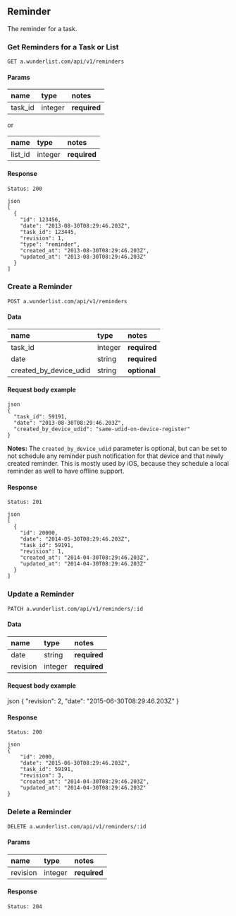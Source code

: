 ## Reminder

The reminder for a task.

### Get Reminders for a Task or List

    GET a.wunderlist.com/api/v1/reminders

#### Params

name      | type    | notes
:---------|:--------|:------------
task_id   | integer | **required**

or

name      | type    | notes
:---------|:--------|:------------
list_id   | integer | **required**


#### Response

    Status: 200

    json
    [
      {
        "id": 123456,
        "date": "2013-08-30T08:29:46.203Z",
        "task_id": 123445,
        "revision": 1,
        "type": "reminder",
        "created_at": "2013-08-30T08:29:46.203Z",
        "updated_at": "2013-08-30T08:29:46.203Z"
      }
    ]

### Create a Reminder

    POST a.wunderlist.com/api/v1/reminders

#### Data

name                   | type    | notes
:----------------------|:--------|:------------
task_id                | integer | **required**
date                   | string  | **required**
created\_by\_device\_udid | string  | **optional**


#### Request body example

    json
    {
      "task_id": 59191,
      "date": "2013-08-30T08:29:46.203Z",
      "created_by_device_udid": "same-udid-on-device-register"
    }

**Notes:** The `created_by_device_udid` parameter is optional, but can be set to not schedule any reminder push notification for that device and that newly created reminder. This is mostly used by iOS, because they schedule a local reminder as well to have offline support.

#### Response

    Status: 201

    json
    [
      {
        "id": 20000,
        "date": "2014-05-30T08:29:46.203Z",
        "task_id": 59191,
        "revision": 1,
        "created_at": "2014-04-30T08:29:46.203Z",
        "updated_at": "2014-04-30T08:29:46.203Z"
      }
    ]

### Update a Reminder

    PATCH a.wunderlist.com/api/v1/reminders/:id

#### Data

name              | type    | notes
:-----------------|:--------|:------------
date              | string  | **required**
revision          | integer | **required**

#### Request body example

json
{
    "revision": 2,
    "date": "2015-06-30T08:29:46.203Z"
}

#### Response

    Status: 200

    json
    {
        "id": 2000,
        "date": "2015-06-30T08:29:46.203Z",
        "task_id": 59191,
        "revision": 3,
        "created_at": "2014-04-30T08:29:46.203Z",
        "updated_at": "2014-04-30T08:29:46.203Z"
    }

### Delete a Reminder

    DELETE a.wunderlist.com/api/v1/reminders/:id

#### Params

name              | type    | notes
:-----------------|:--------|:------------
revision          | integer | **required**

#### Response

    Status: 204
